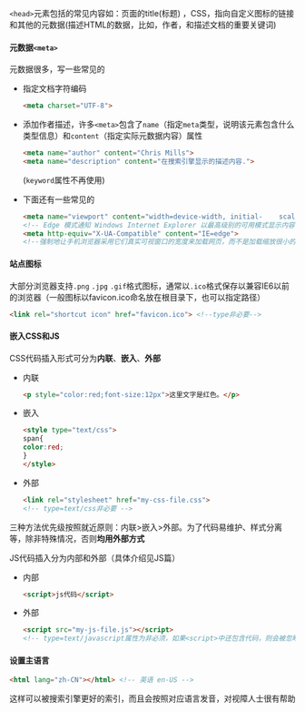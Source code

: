 `<head>`元素包括的常见内容如：页面的title(标题) ，CSS，指向自定义图标的链接和其他的元数据(描述HTML的数据，比如，作者，和描述文档的重要关键词)

#### 元数据`<meta>`

元数据很多，写一些常见的

- 指定文档字符编码

  ```html
  <meta charset="UTF-8">
  ```
  
- 添加作者描述，许多`<meta>`包含了`name`（指定`meta`类型，说明该元素包含什么类型信息）和`content`（指定实际元数据内容）属性

  ```html
  <meta name="author" content="Chris Mills">
  <meta name="description" content="在搜索引擎显示的描述内容.">
  ```

  (`keyword`属性不再使用)

- 下面还有一些常见的

  ```html
  <meta name="viewport" content="width=device-width, initial-    scale=1.0">
  <!-- Edge 模式通知 Windows Internet Explorer 以最高级别的可用模式显示内容 -->
  <meta http-equiv="X-UA-Compatible" content="IE=edge">
  <!--强制地让手机浏览器采用它们真实可视窗口的宽度来加载网页，而不是加载缩放很小的页面，`initial-scale` 为页面初始缩放大小-->
  ```

#### 站点图标

大部分浏览器支持`.png` `.jpg` `.gif`格式图标，通常以`.ico`格式保存以兼容IE6以前的浏览器（一般图标以favicon.ico命名放在根目录下，也可以指定路径）

```html
<link rel="shortcut icon" href="favicon.ico"> <!--type非必要-->

```

#### 嵌入CSS和JS

CSS代码插入形式可分为**内联**、**嵌入**、**外部**

- 内联

  ```html
  <p style="color:red;font-size:12px">这里文字是红色。</p>
  
  ```

- 嵌入

  ```html
  <style type="text/css">
  span{
  color:red;
  }
  </style>
  ```

- 外部

  ```html
  <link rel="stylesheet" href="my-css-file.css">
  <!-- type=text/css非必要 -->
  ```

三种方法优先级按照就近原则：内联>嵌入>外部。为了代码易维护、样式分离等，除非特殊情况，否则**均用外部方式**

JS代码插入分为内部和外部（具体介绍见JS篇）

- 内部

  ```html
  <script>js代码</script>
  ```

- 外部

  ```html
  <script src="my-js-file.js"></script>
  <!-- type=text/javascript属性为非必须，如果<script>中还包含代码，则会被忽略 -->
  ```

#### 设置主语言

```html
<html lang="zh-CN"></html> <!-- 英语 en-US -->
```

这样可以被搜索引擎更好的索引，而且会按照对应语言发音，对视障人士很有帮助